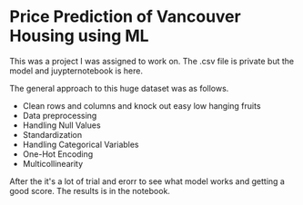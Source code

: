 # Price Prediction of Vancouver Housing using ML

This was a project I was assigned to work on. The .csv file is private but the model and juypternotebook is here.

The general approach to this huge dataset was as follows. 

* Clean rows and columns and knock out easy low hanging fruits
* Data preprocessing 
* Handling Null Values
* Standardization
* Handling Categorical Variables
* One-Hot Encoding
* Multicollinearity

After the it's a lot of trial and erorr to see what model works and getting a good score. The results is in the notebook.
